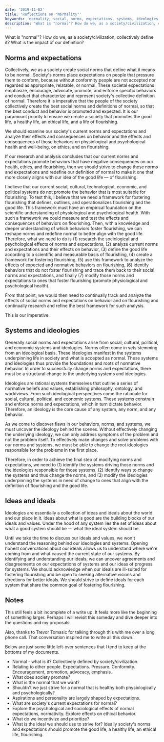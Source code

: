 ```yaml
---
date: '2019-11-02'
title: 'Reflections on "Normality"'
keywords: 'normality, social, norms, expectations, systems, ideologies, ideas, ideals, society'
description: 'What is "normal"? How do we, as a society/civilization, collectively define it? What is the impact of our definition?'
---
```


What is "normal"? How do we, as a society/civilization, collectively define it? What is the impact of our definition?

## Norms and expectations

Collectively, we as a society create social norms that define what it means to be normal. Society's norms place expectations on people that pressure them to conform, because without conformity people are not accepted nor regarded as appropriate, relatable, or normal. These societal expectations emphasize, encourage, advocate, promote, and enforce specific behaviors and conduct that characterize and represent society's collective definition of normal. Therefore it is imperative that the people of the society collectively create the best social norms and definitions of normal, so that the best conduct and behavior is promoted and expected. It is our paramount priority to ensure we create a society that promotes the good life, a healthy life, an ethical life, and a life of flourishing.

We should examine our society's current norms and expectations and analyze their effects and consequences on behavior and the effects and consequences of those behaviors on physiological and psychological health and well-being, on ethics, and on flourishing.

If our research and analysis concludes that our current norms and expectations promote behaviors that have negative consequences on our health, ethics, and flourishing, then we should strive to change those norms and expectations and redefine our definition of normal to make it one that more closely aligns with our idea of the good life — of flourishing.

I believe that our current social, cultural, technological, economic, and political systems do not promote the behavior that is most suitable for flourishing. To test this, I believe that we need a framework for fostering flourishing that defines, outlines, and operationalizes flourishing and the good life. This framework must have an empirical foundation on the scientific understanding of physiological and psychological health. With such a framework we could measure and test the effects and consequences of behaviors on flourishing. Then, with a knowledge and deeper understanding of which behaviors foster flourishing, we can reshape norms and redefine normal to better align with the good life. Therefore, what we need to do is (1) research the sociological and psychological effects of norms and expectations, (2) analyze current norms and expectations and their effects on behavior, (3) define the good life according to a scientific and measurable basis of flourishing, (4) create a framework for fostering flourishing, (5) use this framework to analyze the effects of expected and normative behaviors on flourishing, (6) identify behaviors that do not foster flourishing and trace them back to their social norms and expectations, and finally (7) modify those norms and expectations to ones that foster flourishing (promote physiological and psychological health).

From that point, we would then need to continually track and analyze the effects of social norms and expectations on behavior and on flourishing and continually research and refine the best framework for such analysis.

This is our imperative.

## Systems and ideologies

Generally social norms and expectations arise from social, cultural, political, and economic systems and ideologies. Norms often come in sets stemming from an ideological basis. These ideologies manifest in the systems underpinning life in society and what is accepted as normal. These systems and ideologies thus provide the foundations and roots of normative behavior. In order to successfully change norms and expectations, there must be a structural change to the underlying systems and ideologies.

Ideologies are rational systems themselves that outline a series of normative beliefs and values, establishing philosophy, ontology, and worldviews. From such ideological perspectives come the rationale for social, cultural, political, and economic systems. These systems constrain and enforce norms and expectations, which in turn dictate behavior. Therefore, an ideology is the core cause of any system, any norm, and any behavior.

As we come to discover flaws in our behaviors, norms, and systems, we must uncover the ideology behind the scenes. Without effectively changing the underlying ideology, we can only address symptoms of the problem and not the problem itself. To effectively make changes and solve problems with our norms and systems, we must be able to change the root ideologies responsible for the problems in the first place.

Therefore, in order to achieve the final step of modifying norms and expectations, we need to (1) identify the systems driving those norms and the ideologies responsible for those systems, (2) identify ways to change the systems and thus change the norms, and (3) modify the ideologies underpinning the systems in need of change to ones that align with the definition of flourishing and the good life.

## Ideas and ideals

Ideologies are essentially a collection of ideas and ideals about the world and our place in it. Ideas about what is good are the building blocks of our ideals and values. Under the hood of any system lies the set of ideas about what a good system should be — what the ideal system should be.

Until we take the time to discuss our ideals and values, we won't understand the reasoning behind our ideologies and systems. Opening honest conversations about our ideals allows us to understand where we're coming from and what caused the current state of our systems. By identifying and understanding our ideals, we can uncover agreements and disagreements on our expectations of systems and our ideas of progress for systems. We should acknowledge when our ideals are ill-suited for fostering flourishing and be open to seeking alternative visions and directions for better ideals. We should strive to define ideals for each system that share the common goal of fostering flourishing.

## Notes

This still feels a bit incomplete of a write up. It feels more like the beginning of something larger. Perhaps I will revisit this someday and dive deeper into the questions and my proposals.

Also, thanks to Trevor Tomasic for talking through this with me over a long phone call. That conversation inspired me to write all this down.

Below are just some little left-over sentences that I tend to keep at the bottoms of my documents.

- Normal - what is it? Collectively defined by society/civilization.
- Relating to other people. Expectations. Pressure. Conformity. Encouragement, promotion, advocacy, emphasis.
- What does society promote?
- What is the normal that we want?
- Shouldn't we just strive for a normal that is healthy both physiologically and psychologically?
- Aspirations and personality are largely shaped by expectations.
- What are society's current expectations for normal?
- Explore the psychological and sociological effects of normal expectations, normativity. Explore effects on ethical behavior.
- What do we incentivize and prioritize?
- What is the ideal we should use to strive for? Ideally society's norms and expectations should promote the good life, a healthy life, an ethical life, flourishing.
